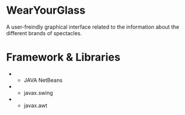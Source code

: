 # WearYourGlass
A user-freindly graphical interface related to the information about the different brands of spectacles.

# Framework & Libraries
* + JAVA NetBeans
* + javax.swing
* + javax.awt
